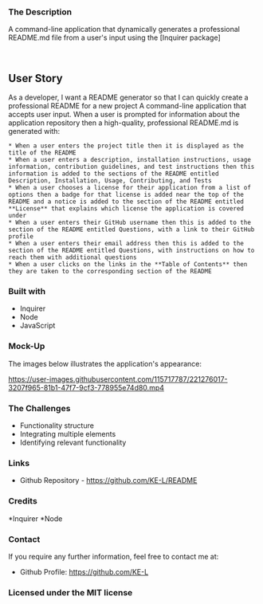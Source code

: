 ### The Description
A command-line application that dynamically generates a professional README.md file from a user's input using the [Inquirer package] <br/>

 <br/>

## User Story
As a developer, I want a README generator so that I can quickly create a professional README for a new project
 A command-line application that accepts user input.
When a user is prompted for information about the application repository then a high-quality, professional README.md is generated with:
    
    * When a user enters the project title then it is displayed as the title of the README
    * When a user enters a description, installation instructions, usage information, contribution guidelines, and test instructions then this information is added to the sections of the README entitled Description, Installation, Usage, Contributing, and Tests
    * When a user chooses a license for their application from a list of options then a badge for that license is added near the top of the README and a notice is added to the section of the README entitled **License** that explains which license the application is covered under
    * When a user enters their GitHub username then this is added to the section of the README entitled Questions, with a link to their GitHub profile
    * When a user enters their email address then this is added to the section of the README entitled Questions, with instructions on how to reach them with additional questions
    * When a user clicks on the links in the **Table of Contents** then they are taken to the corresponding section of the README

### Built with
* Inquirer 
* Node
* JavaScript

### Mock-Up
The images below illustrates the application's appearance: 


https://user-images.githubusercontent.com/115717787/221276017-3207f965-81b1-47f7-9cf3-778955e74d80.mp4



### The Challenges
* Functionality structure 
* Integrating multiple elements
* Identifying relevant functionality



### Links
* Github Repository - https://github.com/KE-L/README

### Credits
*Inquirer 
*Node

### Contact
If you require any further information, feel free to contact me at:
* Github Profile: https://github.com/KE-L

### Licensed under the MIT license


